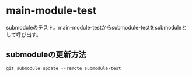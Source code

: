 # main-module-test
submoduleのテスト。main-module-testからsubmodule-testをsubmoduleとして呼び出す。

## submoduleの更新方法

```
git submodule update --remote submodule-test
```

